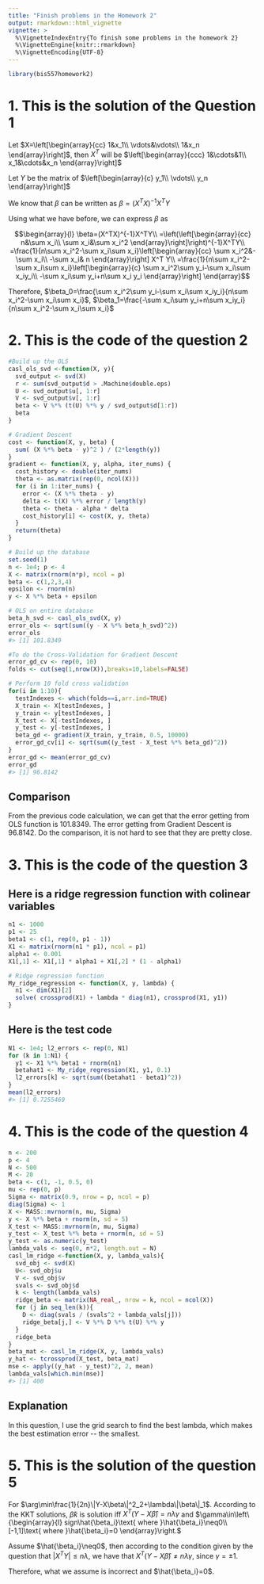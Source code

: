 ```yaml
---
title: "Finish problems in the Homework 2"
output: rmarkdown::html_vignette
vignette: >
  %\VignetteIndexEntry{To finish some problems in the homework 2}
  %\VignetteEngine{knitr::rmarkdown}
  %\VignetteEncoding{UTF-8}
---
```





```r
library(bis557homework2)
```

# 1. This is the solution of the Question 1

Let $X=\left[\begin{array}{cc}
1&x_1\\
\vdots&\vdots\\
1&x_n
\end{array}\right]$, then $X^T$ will be $\left[\begin{array}{ccc}
1&\cdots&1\\
x_1&\cdots&x_n
\end{array}\right]$

Let $Y$ be the matrix of $\left[\begin{array}{c}
y_1\\
\vdots\\
y_n
\end{array}\right]$

We know that $\beta$ can be written as $\beta=(X^TX)^{-1}X^TY$

Using what we have before, we can express $\beta$ as

$$\begin{array}{l}
\beta=(X^TX)^{-1}X^TY\\
=\left(\left[\begin{array}{cc}
n&\sum x_i\\
\sum x_i&\sum x_i^2
\end{array}\right]\right)^{-1}X^TY\\
=\frac{1}{n\sum x_i^2-\sum x_i\sum x_i}\left[\begin{array}{cc}
\sum x_i^2&-\sum x_i\\
-\sum x_i& n
\end{array}\right] X^T Y\\
=\frac{1}{n\sum x_i^2-\sum x_i\sum x_i}\left[\begin{array}{c}
\sum x_i^2\sum y_i-\sum x_i\sum x_iy_i\\
-\sum x_i\sum y_i+n\sum x_i y_i
\end{array}\right]
\end{array}$$

Therefore, $\beta_0=\frac{\sum x_i^2\sum y_i-\sum x_i\sum x_iy_i}{n\sum x_i^2-\sum x_i\sum x_i}$, $\beta_1=\frac{-\sum x_i\sum y_i+n\sum x_iy_i}{n\sum x_i^2-\sum x_i\sum x_i}$

# 2. This is the code of the question 2


```r
#Build up the OLS
casl_ols_svd <-function(X, y){
  svd_output <- svd(X)
  r <- sum(svd_output$d > .Machine$double.eps)
  U <- svd_output$u[, 1:r]
  V <- svd_output$v[, 1:r]
  beta <- V %*% (t(U) %*% y / svd_output$d[1:r])
  beta
}

# Gradient Descent
cost <- function(X, y, beta) {
  sum( (X %*% beta - y)^2 ) / (2*length(y))
}
gradient <- function(X, y, alpha, iter_nums) {
  cost_history <- double(iter_nums)
  theta <- as.matrix(rep(0, ncol(X)))
  for (i in 1:iter_nums) {
    error <- (X %*% theta - y)
    delta <- t(X) %*% error / length(y)
    theta <- theta - alpha * delta
    cost_history[i] <- cost(X, y, theta)
  }
  return(theta)
}

# Build up the database
set.seed(1)
n <- 1e4; p <- 4
X <- matrix(rnorm(n*p), ncol = p)
beta <- c(1,2,3,4)
epsilon <- rnorm(n)
y <- X %*% beta + epsilon

# OLS on entire database
beta_h_svd <- casl_ols_svd(X, y)
error_ols <- sqrt(sum((y - X %*% beta_h_svd)^2))
error_ols
#> [1] 101.8349

#To do the Cross-Validation for Gradient Descent
error_gd_cv <- rep(0, 10)
folds <- cut(seq(1,nrow(X)),breaks=10,labels=FALSE)

# Perform 10 fold cross validation
for(i in 1:10){
  testIndexes <- which(folds==i,arr.ind=TRUE)
  X_train <- X[testIndexes, ]
  y_train <- y[testIndexes, ]
  X_test <- X[-testIndexes, ]
  y_test <- y[-testIndexes, ]
  beta_gd <- gradient(X_train, y_train, 0.5, 10000)
  error_gd_cv[i] <- sqrt(sum((y_test - X_test %*% beta_gd)^2))
}
error_gd <- mean(error_gd_cv)
error_gd
#> [1] 96.8142
```

## Comparison

From the previous code calculation, we can get that the error getting from OLS function is 101.8349. The error getting from Gradient Descent is 96.8142. Do the comparison, it is not hard to see that they are pretty close.

# 3. This is the code of the question 3

## Here is a ridge regression function with colinear variables

```r
n1 <- 1000
p1 <- 25
beta1 <- c(1, rep(0, p1 - 1))
X1 <- matrix(rnorm(n1 * p1), ncol = p1)
alpha1 <- 0.001
X1[,1] <- X1[,1] * alpha1 + X1[,2] * (1 - alpha1)

# Ridge regression function
My_ridge_regression <- function(X, y, lambda) {
  n1 <- dim(X1)[2]
  solve( crossprod(X1) + lambda * diag(n1), crossprod(X1, y1))
}
```

## Here is the test code

```r
N1 <- 1e4; l2_errors <- rep(0, N1)
for (k in 1:N1) {
  y1 <- X1 %*% beta1 + rnorm(n1)
  betahat1 <- My_ridge_regression(X1, y1, 0.1)
  l2_errors[k] <- sqrt(sum((betahat1 - beta1)^2))
}
mean(l2_errors)
#> [1] 0.7255469
```

# 4. This is the code of the question 4

```r
n <- 200
p <- 4
N <- 500
M <- 20
beta <- c(1, -1, 0.5, 0)
mu <- rep(0, p)
Sigma <- matrix(0.9, nrow = p, ncol = p)
diag(Sigma) <- 1
X <- MASS::mvrnorm(n, mu, Sigma)
y <- X %*% beta + rnorm(n, sd = 5)
X_test <- MASS::mvrnorm(n, mu, Sigma)
y_test <- X_test %*% beta + rnorm(n, sd = 5)
y_test <- as.numeric(y_test)
lambda_vals <- seq(0, n*2, length.out = N)
casl_lm_ridge <-function(X, y, lambda_vals){
  svd_obj <- svd(X)
  U<- svd_obj$u
  V <- svd_obj$v
  svals <- svd_obj$d
  k <- length(lambda_vals)
  ridge_beta <- matrix(NA_real_, nrow = k, ncol = ncol(X))
  for (j in seq_len(k)){
    D <- diag(svals / (svals^2 + lambda_vals[j]))
    ridge_beta[j,] <- V %*% D %*% t(U) %*% y
  }
  ridge_beta
}
beta_mat <- casl_lm_ridge(X, y, lambda_vals)
y_hat <- tcrossprod(X_test, beta_mat)
mse <- apply((y_hat - y_test)^2, 2, mean)
lambda_vals[which.min(mse)]
#> [1] 400
```

## Explanation

In this question, I use the grid search to find the best lambda, which makes the best estimation error -- the smallest. 

# 5. This is the solution of the question 5
For $\arg\min\frac{1}{2n}\|Y-X\beta\|^2_2+\lambda\|\beta\|_1$. According to the KKT solutions, $\hat{\beta}k$ is solution iff $X^T(Y-X\hat{\beta})=n\lambda\gamma$ and 
$\gamma\in\left\{\begin{array}{l}
sign\hat{\beta_i}\text{ where }\hat{\beta_i}\neq0\\
[-1,1]\text{ where }\hat{\beta_i}=0
\end{array}\right.$

Assume $\hat{\beta_i}\neq0$, then according to the condition given by the question that $|X^TY|\leq n\lambda$, we have that $X^{T}(Y-X\hat{\beta})\neq n\lambda\gamma$, since $\gamma=\pm1$.

Therefore, what we assume is incorrect and $\hat{\beta_i}=0$.
